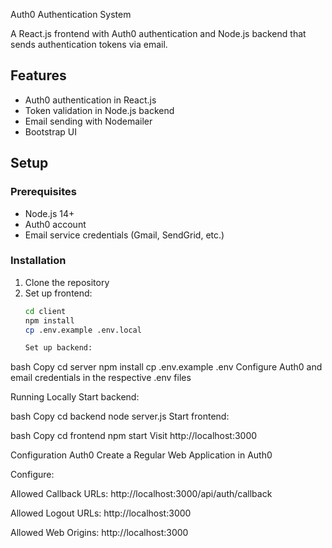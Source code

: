 Auth0 Authentication System

A React.js frontend with Auth0 authentication and Node.js backend that sends authentication tokens via email.

## Features

- Auth0 authentication in React.js
- Token validation in Node.js backend
- Email sending with Nodemailer
- Bootstrap UI

## Setup

### Prerequisites

- Node.js 14+
- Auth0 account
- Email service credentials (Gmail, SendGrid, etc.)

### Installation

1. Clone the repository
2. Set up frontend:
   ```bash
   cd client
   npm install
   cp .env.example .env.local

   Set up backend:

bash
Copy
cd server
npm install
cp .env.example .env
Configure Auth0 and email credentials in the respective .env files

Running Locally
Start backend:

bash
Copy
cd backend
node server.js
Start frontend:

bash
Copy
cd frontend
npm start
Visit http://localhost:3000

Configuration
Auth0
Create a Regular Web Application in Auth0

Configure:

Allowed Callback URLs: http://localhost:3000/api/auth/callback

Allowed Logout URLs: http://localhost:3000

Allowed Web Origins: http://localhost:3000


